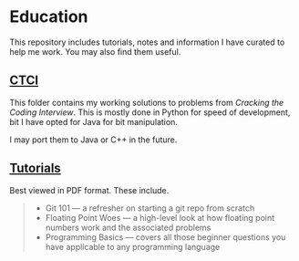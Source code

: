 # Education

This repository includes tutorials, notes and information I have curated to help me work. You may also find them useful.


## [CTCI](https://github.com/djlondon/Education/tree/master/CTCI)

This folder contains my working solutions to problems from *Cracking the Coding Interview*. This is mostly done in Python for speed of development, bit I have opted for Java for bit manipulation.

I may port them to Java or C++ in the future.

## [Tutorials](https://github.com/djlondon/Education/tree/master/tutorials)

Best viewed in PDF format. These include.

>- Git 101 — a refresher on starting a git repo from scratch
>- Floating Point Woes — a high-level look at how floating point numbers work and the associated problems
>- Programming Basics — covers all those beginner questions you have applicable to any programming language
